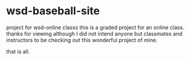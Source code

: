 wsd-baseball-site
=================

project for wsd-online classs
this is a graded project for an online class. 
thanks for viewing although I did not intend anyone but classmates and instructors
to be checking out this wonderful project of mine.

that is all.
